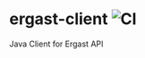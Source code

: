 ergast-client ![CI](https://api.travis-ci.org/gmaslowski/ergast-client.svg)
===========================================================================

Java Client for Ergast API